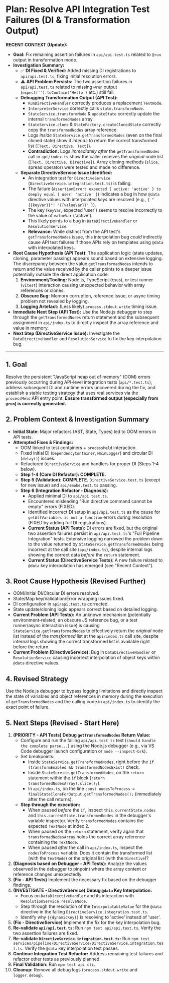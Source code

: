 # Plan: Resolve API Integration Test Failures (DI & Transformation Output)

**RECENT CONTEXT (Update):**
*   **Goal:** Fix remaining assertion failures in `api/api.test.ts` related to `@run` output in transformation mode.
*   **Investigation Summary:**
    *   ✅ **DI Fixed & Verified:** Added missing DI registrations to `api/api.test.ts`, fixing initial resolution errors.
    *   ⚠️ **API Problem Persists:** The two assertion failures in `api/api.test.ts` related to missing `@run` output (`expect('').toContain('Hello')` etc.) still fail.
    *   **Debugging Transformation Output (API Test):**
        *   `RunDirectiveHandler` correctly produces a replacement `TextNode`.
        *   `InterpreterService` correctly calls `state.transformNode`.
        *   `StateService.transformNode` & `updateState` correctly update the internal `transformedNodes` array.
        *   `StateService.clone` & `StateFactory.createClonedState` correctly copy the `transformedNodes` array reference.
        *   Logs *inside* `StateService.getTransformedNodes` (even on the final cloned state) show it *intends* to return the correct transformed list (`[Text, Directive, Text]`).
        *   **Contradiction:** Logs *immediately after* the `getTransformedNodes` call in `api/index.ts` show the caller receives the *original* node list (`[Text, Directive, Directive]`). Array cloning methods (`slice`, spread operator) were tested and made no difference.
    *   **Separate DirectiveService Issue Identified:**
        *   An integration test for `DirectiveService` (`DirectiveService.integration.test.ts`) is failing.
        *   The failure (`AssertionError: expected { active: 'active' } to deeply equal { user: 'active' }`) indicates a bug in how `@data` directive values with interpolated *keys* are resolved (e.g., `{ "{{keyVar}}": "{{valueVar}}" }`).
        *   The key (`keyVar`, expected 'user') seems to resolve incorrectly to the value of `valueVar` ('active').
        *   This likely points to a bug in `DataDirectiveHandler` or `ResolutionService`.
        *   **Relevance:** While distinct from the API test's `getTransformedNodes` issue, this interpolation bug *could* indirectly cause API test failures if those APIs rely on templates using `@data` with interpolated keys.
*   **Root Cause Hypothesis (API Test):** The application logic (state updates, cloning, parameter passing) appears sound based on extensive logging. The discrepancy between the value `getTransformedNodes` intends to return and the value received by the caller points to a deeper issue potentially outside the direct application code:
    1.  **Environment/Tooling:** Node.js, TypeScript (`tsup`), or test runner (`vitest`) interaction causing unexpected behavior with array references or clones.
    2.  **Obscure Bug:** Memory corruption, reference issue, or async timing problem not revealed by logging.
    3.  **Logging Artefact:** (Less likely) `process.stdout.write` timing issue.
*   **Immediate Next Step (API Test):** Use the Node.js debugger to step through the `getTransformedNodes` return statement and the subsequent assignment in `api/index.ts` to directly inspect the array reference and value in memory.
*   **Next Step (DirectiveService Issue):** Investigate the `DataDirectiveHandler` and `ResolutionService` to fix the key interpolation bug.

---

## 1. Goal

Resolve the persistent "JavaScript heap out of memory" (OOM) errors previously occurring during API-level integration tests (`api/*.test.ts`), address subsequent DI and runtime errors uncovered during the fix, and establish a stable testing strategy that uses real services via the `processMeld` API entry point. **Ensure transformed output (especially from `@run`) is correctly generated.**

## 2. Problem Context & Investigation Summary

- **Initial State:** Major refactors (AST, State, Types) led to OOM errors in API tests.
- **Attempted Fixes & Findings:**
    - OOM linked to test containers + `processMeld` interaction.
    - Fixed initial DI (`DependencyContainer`, `MainLogger`) and circular DI (`delay()`) issues.
    - Refactored `DirectiveService` and handlers for proper DI (Steps 1-4 below).
    - **Step 1-4 (Core DI Refactor): COMPLETE.**
    - **Step 5 (Validation): COMPLETE.** `DirectiveService.test.ts` (except for new issue) and `api/smoke.test.ts` passing.
    - **Step 6 (Integration Refactor - Diagnosis):**
        *   Applied minimal DI to `api/api.test.ts`.
        *   Encountered misleading "Run directive command cannot be empty" errors (FIXED).
        *   Identified incorrect DI setup in `api/api.test.ts` as the cause for `getAllVariables is not a function` errors during resolution (FIXED by adding full DI registrations).
        *   **Current Status (API Tests):** DI errors are fixed, but the original two assertion failures persist in `api/api.test.ts`'s "Full Pipeline Integration" tests. Extensive logging narrowed the problem down to the value returned by `StateService.getTransformedNodes` being incorrect at the call site (`api/index.ts`), despite internal logs showing the correct data *before* the `return` statement.
        *   **Current Status (DirectiveService Tests):** A new failure related to `@data` key interpolation has emerged (see "Recent Context").

## 3. Root Cause Hypothesis (Revised Further)

- OOM/Initial DI/Circular DI errors resolved.
- State/Map key/Validation/Error wrapping issues fixed.
- DI configuration in `api/api.test.ts` corrected.
- State update/cloning logic appears correct based on detailed logging.
- **Current Problem (API Tests):** An unknown mechanism (potentially environment-related, an obscure JS reference bug, or a test runner/async interaction issue) is causing `StateService.getTransformedNodes` to effectively return the *original* node list instead of the *transformed* list at the `api/index.ts` call site, despite internal logs showing the correct transformed list is available right before the return.
- **Current Problem (DirectiveService):** Bug in `DataDirectiveHandler` or `ResolutionService` causing incorrect interpolation of object keys within `@data` directive values.

## 4. Revised Strategy

Use the Node.js debugger to bypass logging limitations and directly inspect the state of variables and object references in memory during the execution of `getTransformedNodes` and the calling code in `api/index.ts` to identify the exact point of failure.

## 5. Next Steps (Revised - Start Here)

1.  **(PRIORITY - API Tests)** **Debug `getTransformedNodes` Return Value:**
    *   Configure and run the failing `api/api.test.ts` test (`should handle the complete parse...`) using the Node.js debugger (e.g., via VS Code debugger launch configuration or `node --inspect-brk`).
    *   Set breakpoints:
        *   Inside `StateService.getTransformedNodes`, right before the `if (transformEnabled && transformedNodesExist)` check.
        *   Inside `StateService.getTransformedNodes`, on the `return` statement within the `if` block (`return transformedNodesArray!.slice();`).
        *   In `api/index.ts`, on the line `const nodesToProcess = finalStateCloneForOutput.getTransformedNodes();` (immediately after the call returns).
    *   **Step through the execution:**
        *   When paused *before* the `if`, inspect `this.currentState.nodes` and `this.currentState.transformedNodes` in the debugger's variable inspector. Verify `transformedNodes` contains the expected `TextNode` at index 2.
        *   When paused *on* the `return` statement, verify again that `transformedNodesArray` holds the correct array reference containing the `TextNode`.
        *   When paused *after* the call in `api/index.ts`, inspect the `nodesToProcess` variable. Does it contain the transformed list (with the `TextNode`) or the original list (with the `Directive`)?
2.  **(Diagnosis based on Debugger - API Tests):** Analyze the values observed in the debugger to pinpoint where the array content or reference changes unexpectedly.
3.  **(Fix - API Tests)** Implement the necessary fix based on the debugger findings.
4.  **(INVESTIGATE - DirectiveService)** **Debug `@data` Key Interpolation:**
    *   Focus on `DataDirectiveHandler` and its interaction with `ResolutionService.resolveNode`.
    *   Step through the resolution of the `InterpolatableValue` for the `@data` directive in the failing `DirectiveService.integration.test.ts`.
    *   Identify why `{{dynamicKey}}` is resolving to 'active' instead of 'user'.
5.  **(Fix - DirectiveService)** Implement the fix for the key interpolation bug.
6.  **Re-validate `api/api.test.ts`:** Run `npm test api/api.test.ts`. Verify the two assertion failures are fixed.
7.  **Re-validate `DirectiveService.integration.test.ts`:** Run `npm test services/pipeline/DirectiveService/DirectiveService.integration.test.ts`. Verify the `@data` key interpolation test passes.
8.  **Continue Integration Test Refactor:** Address remaining test failures and refactor other tests as previously planned.
9.  **Final Validation:** Run `npm test api cli`.
10. **Cleanup:** Remove all debug logs (`process.stdout.write` and `logger.debug`). 